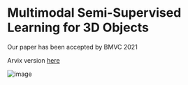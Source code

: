 # Multimodal Semi-Supervised Learning for 3D Objects

Our paper has been accepted by BMVC 2021

Arvix version [here](https://arxiv.org/abs/2110.11601)

![image](https://github.com/AutoAILab/Multimodal-Semi-Learning/blob/main/Framework.png)
